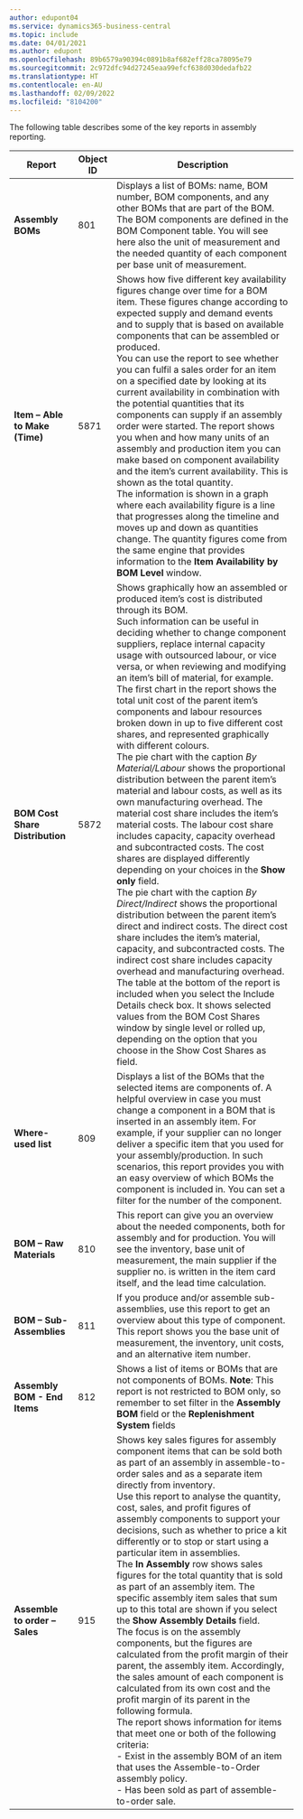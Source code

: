 ```yaml
---
author: edupont04
ms.service: dynamics365-business-central
ms.topic: include
ms.date: 04/01/2021
ms.author: edupont
ms.openlocfilehash: 89b6579a90394c0891b8af682eff28ca78095e79
ms.sourcegitcommit: 2c972dfc94d27245eaa99efcf638d030dedafb22
ms.translationtype: HT
ms.contentlocale: en-AU
ms.lasthandoff: 02/09/2022
ms.locfileid: "8104200"
---
```

The following table describes some of the key reports in assembly reporting.

|Report |Object ID|Description  |
|---------|---------|---------|
|**Assembly BOMs**|801|Displays a list of BOMs: name, BOM number, BOM components, and any other BOMs that are part of the BOM. The BOM components are defined in the BOM Component table. You will see here also the unit of measurement and the needed quantity of each component per base unit of measurement. |
|**Item – Able to Make (Time)**|5871|Shows how five different key availability figures change over time for a BOM item. These figures change according to expected supply and demand events and to supply that is based on available components that can be assembled or produced.<br>You can use the report to see whether you can fulfil a sales order for an item on a specified date by looking at its current availability in combination with the potential quantities that its components can supply if an assembly order were started. The report shows you when and how many units of an assembly and production item you can make based on component availability and the item’s current availability. This is shown as the total quantity.<br>The information is shown in a graph where each availability figure is a line that progresses along the timeline and moves up and down as quantities change. The quantity figures come from the same engine that provides information to the **Item Availability by BOM Level** window. |
|**BOM Cost Share Distribution**|5872|Shows graphically how an assembled or produced item’s cost is distributed through its BOM.<br>Such information can be useful in deciding whether to change component suppliers, replace internal capacity usage with outsourced labour, or vice versa, or when reviewing and modifying an item’s bill of material, for example.<br>The first chart in the report shows the total unit cost of the parent item’s components and labour resources broken down in up to five different cost shares, and represented graphically with different colours.<br>The pie chart with the caption *By Material/Labour* shows the proportional distribution between the parent item’s material and labour costs, as well as its own manufacturing overhead. The material cost share includes the item’s material costs. The labour cost share includes capacity, capacity overhead and subcontracted costs. The cost shares are displayed differently depending on your choices in the **Show only** field.<br>The pie chart with the caption *By Direct/Indirect* shows the proportional distribution between the parent item’s direct and indirect costs. The direct cost share includes the item’s material, capacity, and subcontracted costs. The indirect cost share includes capacity overhead and manufacturing overhead.<br>The table at the bottom of the report is included when you select the Include Details check box. It shows selected values from the BOM Cost Shares window by single level or rolled up, depending on the option that you choose in the Show Cost Shares as field.|
|**Where-used list**|809|Displays a list of the BOMs that the selected items are components of. A helpful overview in case you must change a component in a BOM that is inserted in an assembly item. For example, if your supplier can no longer deliver a specific item that you used for your assembly/production. In such scenarios, this report provides you with an easy overview of which BOMs the component is included in. You can set a filter for the number of the component.|
|**BOM – Raw Materials**|810|This report can give you an overview about the needed components, both for assembly and for production. You will see the inventory, base unit of measurement, the main supplier if the supplier no. is written in the item card itself, and the lead time calculation.|
|**BOM – Sub-Assemblies**|811|If you produce and/or assemble sub-assemblies, use this report to get an overview about this type of component. This report shows you the base unit of measurement, the inventory, unit costs, and an alternative item number. |
|**Assembly BOM - End Items**|812|Shows a list of items or BOMs that are not components of BOMs. **Note**: This report is not restricted to BOM only, so remember to set filter in the **Assembly BOM** field or the **Replenishment System** fields|
|**Assemble to order – Sales**|915|Shows key sales figures for assembly component items that can be sold both as part of an assembly in assemble-to-order sales and as a separate item directly from inventory.<br>Use this report to analyse the quantity, cost, sales, and profit figures of assembly components to support your decisions, such as whether to price a kit differently or to stop or start using a particular item in assemblies.<br>The **In Assembly** row shows sales figures for the total quantity that is sold as part of an assembly item. The specific assembly item sales that sum up to this total are shown if you select the **Show Assembly Details** field.<br>The focus is on the assembly components, but the figures are calculated from the profit margin of their parent, the assembly item. Accordingly, the sales amount of each component is calculated from its own cost and the profit margin of its parent in the following formula.<br>The report shows information for items that meet one or both of the following criteria:<br>- Exist in the assembly BOM of an item that uses the Assemble-to-Order assembly policy.<br>- Has been sold as part of assemble-to-order sale.|

